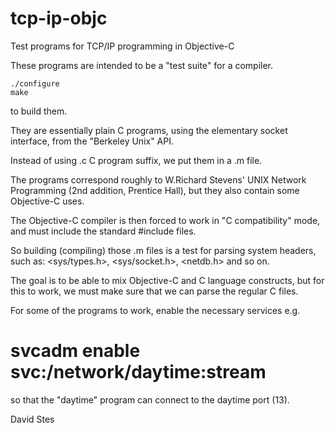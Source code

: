 # tcp-ip-objc
Test programs for TCP/IP programming in Objective-C

These programs are intended to be a "test suite" for a compiler.

	./configure
	make

to build them.

They are essentially plain C programs, using the elementary socket interface,
from the "Berkeley Unix" API.

Instead of using .c C program suffix, we put them in a .m file.

The programs correspond roughly to W.Richard Stevens' UNIX Network Programming
(2nd addition, Prentice Hall), but they also contain some Objective-C uses.

The Objective-C compiler is then forced to work in "C compatibility" mode,
and must include the standard #include files.

So building (compiling) those .m files is a test for parsing system headers,
such as: <sys/types.h>, <sys/socket.h>, <netdb.h> and so on.

The goal is to be able to mix Objective-C and C language constructs,
but for this to work, we must make sure that we can parse the regular C files.

For some of the programs to work, enable the necessary services e.g.

# svcadm enable svc:/network/daytime:stream

so that the "daytime" program can connect to the daytime port (13).

David Stes

